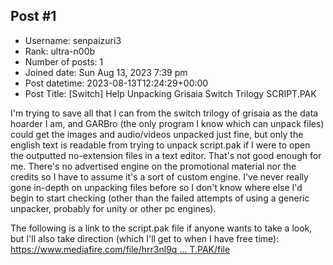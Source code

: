 ## Post #1
- Username: senpaizuri3
- Rank: ultra-n00b
- Number of posts: 1
- Joined date: Sun Aug 13, 2023 7:39 pm
- Post datetime: 2023-08-13T12:24:29+00:00
- Post Title: [Switch] Help Unpacking Grisaia Switch Trilogy SCRIPT.PAK

I'm trying to save all that I can from the switch trilogy of grisaia as the data hoarder I am, and GARBro (the only program I know which can unpack files) could get the images and audio/videos unpacked just fine, but only the english text is readable from trying to unpack script.pak if I were to open the outputted no-extension files in a text editor. That's not good enough for me. There's no advertised engine on the promotional material nor the credits so I have to assume it's a sort of custom engine. I've never really gone in-depth on unpacking files before so I don't know where else I'd begin to start checking (other than the failed attempts of using a generic unpacker, probably for unity or other pc engines).


The following is a link to the script.pak file if anyone wants to take a look, but I'll also take direction (which I'll get to when I have free time): [https://www.mediafire.com/file/hrr3nl9q ... T.PAK/file](https://www.mediafire.com/file/hrr3nl9q4nol92r/SCRIPT.PAK/file)
